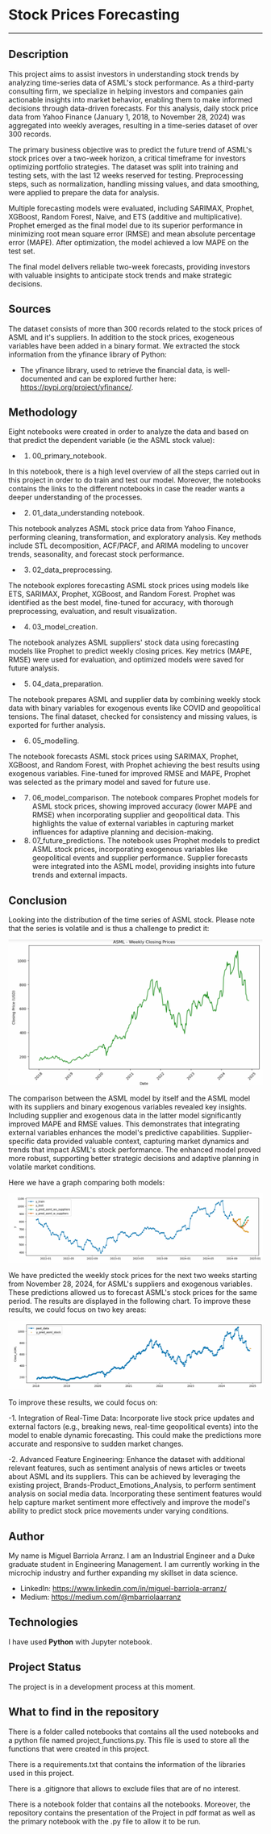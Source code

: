 # Stock Prices Forecasting

-------------------------------------------

## Description

This project aims to assist investors in understanding stock trends by analyzing time-series data of ASML's stock performance. As a third-party consulting firm, we specialize in helping investors and companies gain actionable insights into market behavior, enabling them to make informed decisions through data-driven forecasts. For this analysis, daily stock price data from Yahoo Finance (January 1, 2018, to November 28, 2024) was aggregated into weekly averages, resulting in a time-series dataset of over 300 records.

The primary business objective was to predict the future trend of ASML's stock prices over a two-week horizon, a critical timeframe for investors optimizing portfolio strategies. The dataset was split into training and testing sets, with the last 12 weeks reserved for testing. Preprocessing steps, such as normalization, handling missing values, and data smoothing, were applied to prepare the data for analysis.

Multiple forecasting models were evaluated, including SARIMAX, Prophet, XGBoost, Random Forest, Naive, and ETS (additive and multiplicative). Prophet emerged as the final model due to its superior performance in minimizing root mean square error (RMSE) and mean absolute percentage error (MAPE). After optimization, the model achieved a low MAPE on the test set.

The final model delivers reliable two-week forecasts, providing investors with valuable insights to anticipate stock trends and make strategic decisions.

## Sources

The dataset consists of more than 300 records related to the stock prices of ASML and it's suppliers. In addition to the stock prices, exogeneous variables have been added in a binary format. We extracted the stock information from the yfinance library of Python:

- The yfinance library, used to retrieve the financial data, is well-documented and can be explored further here: https://pypi.org/project/yfinance/. 

## Methodology

Eight notebooks were created in order to analyze the data and based on that predict the dependent variable (ie the ASML stock value):

- 1. 00_primary_notebook.

In this notebook, there is a high level overview of all the steps carried out in this 	project in order to do train and test our model. Moreover, the notebooks contains the links to the different notebooks in case the reader wants a deeper understanding of the processes. 

- 2. 01_data_understanding notebook. 

This notebook analyzes ASML stock price data from Yahoo Finance, performing cleaning, transformation, and exploratory analysis. Key methods include STL decomposition, ACF/PACF, and ARIMA modeling to uncover trends, seasonality, and forecast stock performance.

- 3. 02_data_preprocessing.

The notebook explores forecasting ASML stock prices using models like ETS, SARIMAX, Prophet, XGBoost, and Random Forest. Prophet was identified as the best model, fine-tuned for accuracy, with thorough preprocessing, evaluation, and result visualization.

- 4. 03_model_creation.

The notebook analyzes ASML suppliers' stock data using forecasting models like Prophet to predict weekly closing prices. Key metrics (MAPE, RMSE) were used for evaluation, and optimized models were saved for future analysis.

- 5. 04_data_preparation.

The notebook prepares ASML and supplier data by combining weekly stock data with binary variables for exogenous events like COVID and geopolitical tensions. The final dataset, checked for consistency and missing values, is exported for further analysis.

- 6. 05_modelling.

The notebook forecasts ASML stock prices using SARIMAX, Prophet, XGBoost, and Random Forest, with Prophet achieving the best results using exogenous variables. Fine-tuned for improved RMSE and MAPE, Prophet was selected as the primary model and saved for future use.

- 7. 06_model_comparison.
The notebook compares Prophet models for ASML stock prices, showing improved accuracy (lower MAPE and RMSE) when incorporating supplier and geopolitical data. This highlights the value of external variables in capturing market influences for adaptive planning and decision-making.

- 8. 07_future_predictions.
The notebook uses Prophet models to predict ASML stock prices, incorporating exogenous variables like geopolitical events and supplier performance. Supplier forecasts were integrated into the ASML model, providing insights into future trends and external impacts.


## Conclusion

Looking into the distribution of the time series of ASML stock. Please note that the series is volatile and is thus a challenge to predict it:

![Time Series of ASML Stock Prices](/visualizations/asml_weekly_stock_prices.png)

The comparison between the ASML model by itself and the ASML model with its suppliers and binary exogenous variables revealed key insights. Including supplier and exogenous data in the latter model significantly improved MAPE and RMSE values. This demonstrates that integrating external variables enhances the model's predictive capabilities. Supplier-specific data provided valuable context, capturing market dynamics and trends that impact ASML's stock performance. The enhanced model proved more robust, supporting better strategic decisions and adaptive planning in volatile market conditions.

Here we have a graph comparing both models:

![Model Comparison](/visualizations/model_comparison.png)

We have predicted the weekly stock prices for the next two weeks starting from November 28, 2024, for ASML's suppliers and exogenous variables. These predictions allowed us to forecast ASML's stock prices for the same period. The results are displayed in the following chart.
To improve these results, we could focus on two key areas:

![ASML Predicted Stock](/visualizations/asml_predicted_stock.png)

To improve these results, we could focus on:

-1. Integration of Real-Time Data: Incorporate live stock price updates and external factors (e.g., breaking news, real-time geopolitical events) into the model to enable dynamic forecasting. This could make the predictions more accurate and responsive to sudden market changes.

-2. Advanced Feature Engineering: Enhance the dataset with additional relevant features, such as sentiment analysis of news articles or tweets about ASML and its suppliers. This can be achieved by leveraging the existing project, Brands-Product_Emotions_Analysis, to perform sentiment analysis on social media data. Incorporating these sentiment features would help capture market sentiment more effectively and improve the model's ability to predict stock price movements under varying conditions.


## Author

My name is Miguel Barriola Arranz. I am an Industrial Engineer and a Duke graduate student in Engineering Management. 
I am currently working in the microchip industry and further expanding my skillset in data science. 

- LinkedIn: https://www.linkedin.com/in/miguel-barriola-arranz/
- Medium: https://medium.com/@mbarriolaarranz

## Technologies

I have used **Python** with Jupyter notebook.

## Project Status

The project is in a development process at this moment. 

## What to find in the repository

There is a folder called notebooks that contains all the used notebooks and a python file named project_functions.py. This file is used to store all the functions that were created in this project.

There is a requirements.txt that contains the information of the libraries used in this project.

There is a .gitignore that allows to exclude files that are of no interest.

There is a notebook folder that contains all the notebooks. Moreover, the repository contains the presentation of the Project in pdf format as well as the primary notebook with the .py file to allow it to be run.  

